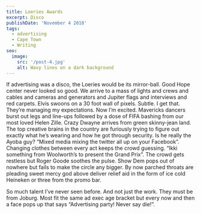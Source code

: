 ```yaml
---
title: Loeries Awards
excerpt: Disco
publishDate: 'November 4 2010'
tags:
  - advertising
  - Cape Town
  - Writing
seo:
  image:
    src: '/post-4.jpg'
    alt: Wavy lines on a dark background
---
```


If advertising was a disco, the Loeries would be its mirror-ball. Good Hope center never looked so good. We arrive to a mass of lights and crews and cables and cameras and generators and Jupiter flags and interviews and red carpets. Elvis swoons on a 30 foot wall of pixels. Subtle. I get that. They’re managing my expectations. Now I’m excited. Mavericks dancers burst out legs and line-ups followed by a dose of FIFA bashing from our most loved Helen Zille. Crazy Dwayne arrives from green skinny-jean land. The top creative brains in the country are furiously trying to figure out exactly what he’s wearing and how he got through security. Is he really the Ayoba guy? “Mixed media mixing the twitter all up on your Facebook”. Changing clothes between every act keeps the crowd guessing. “Ikki something from Woolworth’s to present the Grand Prix”. The crowd gets restless but Roger Goode soothes the pulse. Show Dem pops out of nowhere but fails to make the circle any bigger. By now parched throats are pleading sweet mercy god above deliver relief aid in the form of ice cold Heineken or three from the promo bar.

So much talent I’ve never seen before. And not just the work. They must be from Joburg. Most fit the same ad exec age bracket but every now and then a face pops up that says “Advertising party! Never say die!”.